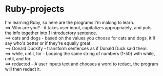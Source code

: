 # Ruby-projects
I'm learning Ruby, so here are the programs I'm making to learn.<br>
  ==> Who are you? - it takes user input, capitalizes appropriately, and puts the info together into 1 introductory sentence.<br>
  ==> cats and dogs - based on the values you choose for cats and dogs, it'll say who's better or if they're equally great.<br>
  ==> Donald Duckify - transform sentences as if Donald Duck said them.<br>
  ==> while, until, for - Looping the same string of numbers (1-50) with while, until, and for.<Br>
  ==> redacted - A user inputs text and chooses a word to redact, the program will then redact it.
